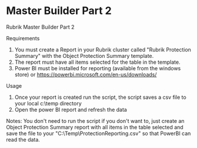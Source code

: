 # Master Builder Part 2
Rubrik Master Builder Part 2

Requirements
1. You must create a Report in your Rubrik cluster called "Rubrik Protection Summary" with the Object Protection Summary template.
2. The report must have all items selected for the table in the template.
3. Power BI must be installed for reporting (available from the windows store) or https://powerbi.microsoft.com/en-us/downloads/


Usage
1. Once your report is created run the script, the script saves a csv file to your local c:\temp directory
2. Open the power BI report and refresh the data

Notes:
You don't need to run the script if you don't want to, just create an Object Protection Summary report with all items in the table selected and save the file to your "C:\Temp\ProtectionReporting.csv" so that PowerBI can read the data.

